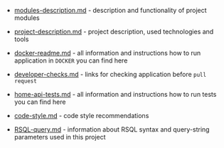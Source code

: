 - [modules-description.md](https://github.com/ita-social-projects/Home/blob/dev/home-docs/modules-description.md) -
  description and functionality of project modules


- [project-description.md](https://github.com/ita-social-projects/Home/blob/dev/home-docs/project-description.md) -
  project description, used technologies and tools


- [docker-readme.md](https://github.com/ita-social-projects/Home/blob/dev/home-docs/docker-readme.md) -
  all information and instructions how to run application in `DOCKER` you can find here


- [developer-checks.md](https://github.com/ita-social-projects/Home/blob/dev/home-docs/developer-checks.md) -
  links for checking application before `pull request`


- [home-api-tests.md](https://github.com/ita-social-projects/Home/blob/dev/home-docs/home-api-tests.md) -
  all information and instructions how to run tests you can find here


- [code-style.md](https://github.com/ita-social-projects/Home/blob/dev/home-docs/code-style.md) -
  code style recommendations


- [RSQL-query.md](https://github.com/mitianin/Home/blob/dev/home-docs/RSQL-query.md) -
  information about RSQL syntax and query-string parameters used in this project
  